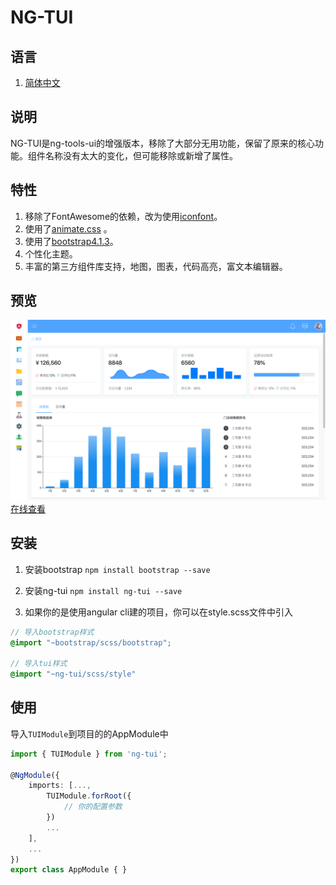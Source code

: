 # NG-TUI

## 语言
1. [简体中文](README.MD)
<!-- 2. [English](README-EN.MD) -->

## 说明
NG-TUI是ng-tools-ui的增强版本，移除了大部分无用功能，保留了原来的核心功能。组件名称没有太大的变化，但可能移除或新增了属性。

## 特性
1. 移除了FontAwesome的依赖，改为使用[iconfont](http://www.iconfont.cn)。
2. 使用了[animate.css](https://daneden.github.io/animate.css/)  。
3. 使用了[bootstrap4.1.3](http://getbootstrap.com)。
4. 个性化主题。
5. 丰富的第三方组件库支持，地图，图表，代码高亮，富文本编辑器。

## 预览
![preview](preview/dashboard.png)
[在线查看](https://www.cool1024.com)

## 安装
1. 安装bootstrap
`npm install bootstrap --save`

2. 安装ng-tui
`npm install ng-tui --save`

3. 如果你的是使用angular cli建的项目，你可以在style.scss文件中引入
```scss
// 导入bootstrap样式
@import "~bootstrap/scss/bootstrap";

// 导入tui样式
@import "~ng-tui/scss/style"
```

## 使用
导入`TUIModule`到项目的的AppModule中
```typescript
import { TUIModule } from 'ng-tui';

@NgModule({
    imports: [..., 
        TUIModule.forRoot({
            // 你的配置参数
        })
        ...
    ],
    ...
})
export class AppModule { }
```


